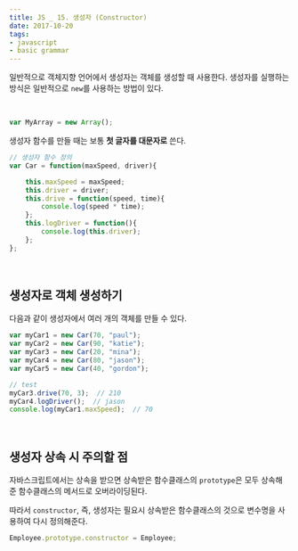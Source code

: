 ```yaml
---
title: JS _ 15. 생성자 (Constructor)
date: 2017-10-20
tags:
- javascript
- basic grammar
---
```


일반적으로 객체지향 언어에서 생성자는 객체를 생성할 때 사용한다. 생성자를 실행하는 방식은 일반적으로 `new`를 사용하는 방법이 있다.

<br>

```js
var MyArray = new Array();
```

생성자 함수를 만들 때는 보통 **첫 글자를 대문자로** 쓴다.

```js
// 생성자 함수 정의
var Car = function(maxSpeed, driver){

    this.maxSpeed = maxSpeed;
    this.driver = driver;
    this.drive = function(speed, time){
        console.log(speed * time);
    };
    this.logDriver = function(){
        console.log(this.driver);
    };
};
```

<br>

## 생성자로 객체 생성하기

다음과 같이 생성자에서 여러 개의 객체를 만들 수 있다.

```js
var myCar1 = new Car(70, "paul");
var myCar2 = new Car(90, "katie");
var myCar3 = new Car(20, "mina");
var myCar4 = new Car(80, "jason");
var myCar5 = new Car(40, "gordon");

// test
myCar3.drive(70, 3);  // 210
myCar4.logDriver();  // jason
console.log(myCar1.maxSpeed);  // 70
```

<br>

## 생성자 상속 시 주의할 점

자바스크립트에서는 상속을 받으면 상속받은 함수클래스의 `prototype`은 모두 상속해준 함수클래스의 메서드로 오버라이딩된다.

따라서 `constructor`, 즉, 생성자는 필요시 상속받은 함수클래스의 것으로 변수명을 사용하여 다시 정의해준다.

```js
Employee.prototype.constructor = Employee;
```

<br>
